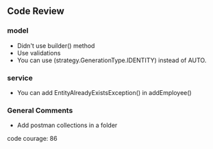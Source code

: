 ## Code Review

### model 

- Didn't use builder() method 
- Use validations
- You can use (strategy.GenerationType.IDENTITY) instead of AUTO.

### service 
- You can add EntityAlreadyExistsException() in addEmployee()

### General Comments
- Add postman collections in a folder


code courage: 86